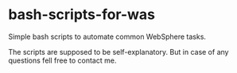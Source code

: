 # bash-scripts-for-was
Simple bash scripts to automate common WebSphere tasks.

The scripts are supposed to be self-explanatory. But in case of any questions fell free to contact me.
